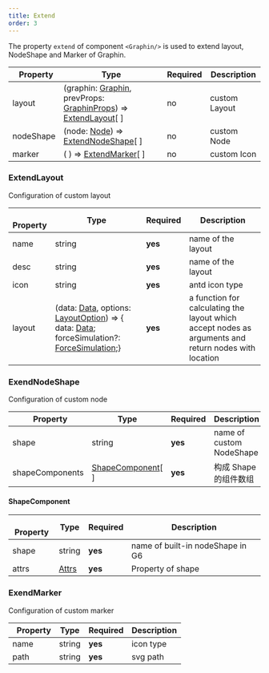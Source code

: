 ```yaml
---
title: Extend
order: 3
---
```


The property `extend` of  component `<Graphin/>` is used to extend layout, NodeShape and Marker of Graphin.

|   Property    | Type                                                           | Required | Description       |
| --------- | -------------------------------------------------------------- | -------- | ---------- |
| layout    | (graphin: [Graphin](), prevProps: [GraphinProps](/zh/docs/api/graphin#props)) => [ExtendLayout](#extendlayout)[ ]  | no       | custom Layout |
| nodeShape | (node: [Node](/zh/docs/api/graphin#node)) => [ExtendNodeShape](#extendnodeshape)[ ] | no       | custom Node |
| marker    | ( ) => [ExtendMarker](#extendmarker)[ ]         | no       | custom Icon |


### ExtendLayout

Configuration of custom layout

|   Property   | Type                  | Required | Description          |
| -------- | --------------------- | -------- | ------------- |
| name    | string       | **yes** | name of the layout      |
| desc  | string     | **yes**       | name  of the layout     |
| icon  | string   | **yes**     | antd icon type     |
| layout      | (data: [Data](/zh/docs/api/graphin#data), options: [LayoutOption](/en/docs/api/layout#layoutoptions)) => { data: [Data](/zh/docs/api/graphin#data); forceSimulation?: [ForceSimulation]();} | **yes**       | a function for calculating the layout which accept nodes as arguments and return nodes with location     |

### ExendNodeShape

Configuration of custom node

|   Property   | Type                  | Required | Description          |
| -------- | --------------------- | -------- | ------------- |
| shape    | string       | **yes** | name of custom NodeShape      |
| shapeComponents  | [ShapeComponent](#shapecomponent)[ ]     | **yes**       | 构成 Shape 的组件数组      |

#### ShapeComponent

|   Property   | Type                  | Required | Description          |
| -------- | --------------------- | -------- | ------------- |
| shape    | string       | **yes** |  name of built-in nodeShape in G6      |
| attrs  | [Attrs](https://www.yuque.com/antv/g6/ffzwfp)     | **yes**       | Property of shape    |


### ExendMarker

Configuration of custom marker

|   Property   | Type                  | Required | Description          |
| -------- | --------------------- | -------- | ------------- |
| name    | string       | **yes** | icon type      |
| path | string     | **yes**       | svg path      |
